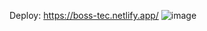 Deploy: https://boss-tec.netlify.app/
![image](https://github.com/GustavoBatistaDev/Digital-product/assets/102866009/6f23d0ff-8783-4f7d-bf72-77793f0e4983)
